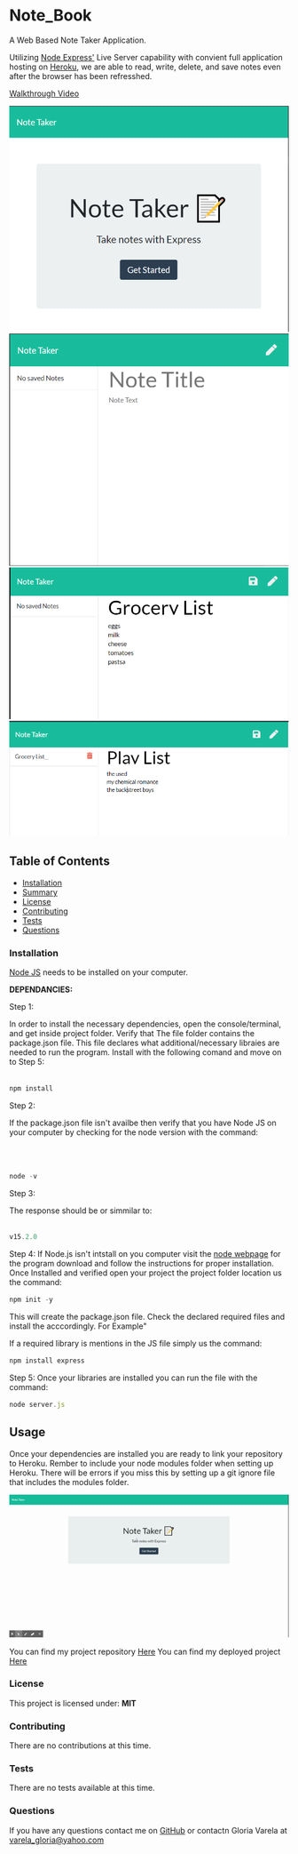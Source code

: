 # Note_Book

A Web Based Note Taker Application.

Utilizing [Node Express'](https://expressjs.com/en/5x/api.html) Live Server capability with convient full application hosting on [Heroku](https://heroku.com/), we are able to read, write, delete, and save notes even after the browser has been refresshed.

[Walkthrough Video](https://drive.google.com/file/d/1NvXM_c-kaN07UQu0YlbOG9TerAwKuY_L/view)

![Sample Site Image 1](https://github.com/gcvarela21/Note_Book/blob/main/hw_details/4_notes3.png?raw=true)
![Sample Site Image 2](https://github.com/gcvarela21/Note_Book/blob/main/hw_details/3_notes2.png?raw=true)
![Sample Site Image 3](https://github.com/gcvarela21/Note_Book/blob/main/hw_details/2_notes1.png?raw=true)
![Sample Site Image 4](https://github.com/gcvarela21/Note_Book/blob/main/hw_details/1_index.png?raw=true)

## Table of Contents

* [Installation](#installation)
* [Summary](#summary)
* [License](#license)
* [Contributing](#contributing)
* [Tests](#tests)
* [Questions](#questions)

### Installation

[Node JS](https://nodejs.org/en/download/) needs to be installed on your computer.

**DEPENDANCIES:**

Step 1:

In order to install the necessary dependencies, open the console/terminal, and get inside project folder. Verify that The file folder contains the package.json file. This file declares what additional/necessary libraies are needed to run the program. Install with the following comand and move on to Step 5:

```javascript

npm install

```

Step 2:

If the package.json file isn't availbe then verify that you have Node JS on your computer by checking for the node version with the command:

​

```javascript

node -v

```

Step 3:

The response should be or simmilar to:

```javascript

v15.2.0
```

Step 4:
If Node.js isn't intstall on you computer visit the [node webpage](https://nodejs.org/en/download/) for the program download and follow the instructions for proper installation. Once Installed and verified open your project the project folder location us the command:

```javascript
npm init -y
```

This will create the package.json file.
Check the declared required files and install the acccordingly.
For Example"

If a required library is mentions in the JS file simply us the command:

```javascript
npm install express
```

Step 5:
Once your libraries are installed you can run the file with the command:

```javascript
node server.js
```

## Usage

Once your dependencies are installed you are ready to link your repository to Heroku. Rember to include your node modules folder when setting up Heroku. There will be errors if you miss this by setting up a git ignore file that includes the modules folder.

![Sample GIF](https://github.com/gcvarela21/Note_Book/blob/main/hw_details/noteTaker.gif?raw=true)

You can find my project repository [Here](https://github.com/gcvarela21/Team_Profile_Machine/)
You can find my deployed project [Here](https://note-book-gcvarela21.herokuapp.com/)

### License

This project is licensed under:
**MIT**

### Contributing

There are no contributions at this time.

### Tests

There are no tests available at this time.

### Questions

If you have any questions contact me on [GitHub](https://github.com/gcvarela21)
or contactn Gloria Varela at varela_gloria@yahoo.com